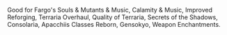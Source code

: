 Good for Fargo's Souls & Mutants & Music, Calamity & Music, Improved Reforging, Terraria Overhaul, Quality of Terraria, Secrets of the Shadows, Consolaria, Apacchiis Classes Reborn, Gensokyo, Weapon Enchantments.
